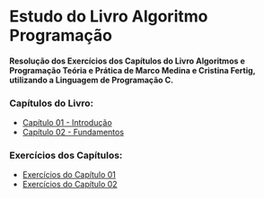 # Estudo do Livro Algoritmo Programação
#### Resolução dos Exercícios dos Capítulos do Livro Algoritmos e Programação Teória e Prática de Marco Medina e Cristina Fertig, utilizando a Linguagem de Programação C.

### Capítulos do Livro:
* [Capítulo 01 - Introdução](https://github.com/Luca-Sousa/Logica-de-Programacao/tree/main/Livro%20Algoritmo%20e%20Programac%C3%A3o%20-%20Estudo%20Completo/Capitulo-01)
* [Capítulo 02 - Fundamentos](https://github.com/Luca-Sousa/Logica-de-Programacao/tree/main/Livro%20Algoritmo%20e%20Programac%C3%A3o%20-%20Estudo%20Completo/Capitulo-02)

### Exercícios dos Capítulos:
* [Exercícios do Capítulo 01](https://github.com/Luca-Sousa/Logica-de-Programacao/blob/main/Livro%20Algoritmo%20e%20Programac%C3%A3o%20-%20Estudo%20Completo/Capitulo-01/Exercicios-Capitulo-1.md)
* [Exercícios do Capítulo 02](https://github.com/Luca-Sousa/Logica-de-Programacao/blob/main/Livro%20Algoritmo%20e%20Programac%C3%A3o%20-%20Estudo%20Completo/Capitulo-02/Exercicios-Capitulo-2.md)
